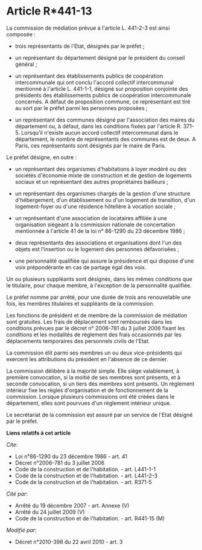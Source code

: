 # Article R*441-13

La commission de médiation prévue à l'article L. 441-2-3 est ainsi composée :

- trois représentants de l'Etat, désignés par le préfet ;

- un représentant du département désigné par  le président du conseil général ;

- un représentant des établissements publics de coopération intercommunale qui ont conclu l'accord collectif intercommunal
mentionné à l'article L. 441-1-1, désigné sur proposition conjointe des présidents des établissements publics de coopération
intercommunale concernés. A défaut de proposition commune, ce représentant est tiré au sort par le préfet parmi les personnes
proposées ;

- un représentant des communes désigné par l'association des maires du département ou, à défaut, dans les conditions fixées
par l'article R. 371-5. Lorsqu'il n'existe aucun accord collectif intercommunal dans le département, le nombre de
représentants des communes est de deux. A Paris, ces représentants sont désignés par le maire de Paris.

Le préfet désigne, en outre :

- un représentant des organismes d'habitations à loyer modéré ou des sociétés d'économie mixte de construction et de gestion
de logements sociaux et un représentant des autres propriétaires bailleurs ;

- un représentant des organismes chargés de la gestion d'une structure d'hébergement, d'un établissement ou d'un logement de
transition, d'un logement-foyer ou d'une résidence hôtelière à vocation sociale ;

- un représentant d'une association de locataires affiliée à une organisation siégeant à la commission nationale de
concertation mentionnée à l'article 41 de la loi n° 86-1290 du 23 décembre 1986 ;

- deux représentants des associations et organisations dont l'un des objets est l'insertion ou le logement des personnes
défavorisées ;

- une personnalité qualifiée qui assure la présidence et qui dispose d'une voix prépondérante en cas de partage égal des
voix.

Un ou plusieurs suppléants sont désignés, dans les mêmes conditions que le titulaire, pour chaque membre, à l'exception de la
personnalité qualifiée.

Le préfet nomme par arrêté, pour une durée de trois ans renouvelable une fois, les membres titulaires et suppléants de la
commission.

Les fonctions de président et de membre de la commission de médiation sont gratuites. Les frais de déplacement sont
remboursés dans les conditions prévues par le décret n° 2006-781 du 3 juillet 2006 fixant les conditions et les modalités de
règlement des frais occasionnés par les déplacements temporaires des personnels civils de l'Etat.

La commission élit parmi ses membres un ou deux vice-présidents qui exercent les attributions du président en l'absence de ce
dernier.

La commission délibère à la majorité simple. Elle siège valablement, à première convocation, si la moitié de ses membres sont
présents, et à seconde convocation, si un tiers des membres sont présents. Un règlement intérieur fixe les règles
d'organisation et de fonctionnement de la commission. Lorsque plusieurs commissions ont été créées dans le département, elles
sont pourvues d'un règlement intérieur unique.

Le secrétariat de la commission est assuré par un service de l'Etat désigné par le préfet.

**Liens relatifs à cet article**

_Cite_:

  - Loi n°86-1290 du 23 décembre 1986 - art. 41
  - Décret n°2006-781 du 3 juillet 2006
  - Code de la construction et de l'habitation. - art. L441-1-1
  - Code de la construction et de l'habitation. - art. L441-2-3
  - Code de la construction et de l'habitation. - art. R371-5

_Cité par_:

  - Arrêté du 19 décembre 2007 - art. Annexe (V)
  - Arrêté du 24 juillet 2009 (V)
  - Code de la construction et de l'habitation. - art. R441-15 (M)

_Modifié par_:

  - Décret n°2010-398 du 22 avril 2010 - art. 3
